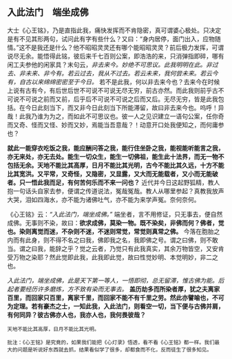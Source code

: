 ## 入此法门　端坐成佛

大士《心王铭》，乃是直指此我，痛快发挥而不肯隐密，真可谓婆心极处。只决定是有不见其形两句，试问此有字有些什么？又曰：“身内居停，面门出入，应物随情。”这不是我还是什么？他不昭昭灵灵还有哪个能昭昭灵灵？前后极力发挥，可谓说尽无余。能悟得此铭，彼后来千七百则公案，即浩浩的来，只消弹指即碎，哪有闲工夫参他的闲家具？末句云，*非去来今。妙绝不可思议。此我明明在此。非过去、非未来、非今有。若云过去，我从不过去。若云未来，我何尝未来。若云今有，自古以来绵绵密密至于今日。* 若不是此我，何以非去来今也？去来今在时候上说有古有今，有后世后世不可说不可说无尽无穷，前古亦然。而此我则前乎古不可说不可说之前而又前，后乎后不可说不可说之后而又后。无尽无穷，皆是此我包括。在今日此刻当下，而又非今日此刻当下所能滞留，故曰非去来今也。呜呼！异哉！此我乃谁为为之，而如此不可思议也。彼一人之见识建立一语句公案，任你奇而又奇、怪而又怪、妙而又妙，焉能当吾意哉？！动意开口处我便知之，而何庸参也？

__就此一能穿衣吃饭之我，能应酬问答之我，能行住坐卧之我，能视能听能言之我，亦无来处，亦无去处。能生一切众生，能生一切佛祖，能生此十法界，而无一物不包括无余。天地不能比其高厚，日月不能比其光明，古今不能比其久远，十方不能比其宽洪。又平常，又奇怪，又隐密，又显露，又大而无能载者，又小而无能破者。只一悟此我而足，有何苦何乐而不来一问也？__ 近代并今日这起野狐精，教人抱一句话头自家去参，便谓之传道说法，冤哉冤哉。教人从哪里参起？真教我放声大哭，泪如四海水，亦不能为诸佛吐气，亦不能为来学声冤。奈何奈何。

《心王铭》云：*“入此法门，端坐成佛。”* 端坐者，言不用修证，只无事去，便自然成佛。无事则不染，故曰：__欲求成佛，莫染一物。既不染矣，非佛而何？佛者，觉也。染则离觉而迷，不杂则不迷，不迷则常觉，常觉则真常之佛。__ 今落在胞胎之内而有此身，则不得不名之曰我，佛即我之名，我即佛之号。谓之曰佛，则不敢当。谓之曰我，能辞之乎？觉之云者，乃觉只有此我真实，其余万物皆空，又安肯受万物之染耶？然此觉即此我，此我即此觉，故曰性觉妙明、本觉明妙，非二之也。

*入此法门，端坐成佛，此是天下第一等人，一悟即彻，总无留滞，惟古佛为能。后起者要经历许多磨炼，方不致有染而无事去。*  __盖历劫多而所染者厚，犹之夫离家百里，而回家只百里，离家千里，而回家不能不有千里之劳。然此亦譬喻也，不可为定理。若有豪杰之士，一知此我，入此法门，则看空一切，当下便与古佛并肩，有何同异？彼古佛亦人也，我亦人也，我何畏彼哉？__

 ```yang
天地不能比其高厚，日月不能比其光明。
```

```xu
批注：《心王铭》是究竟的，如果我们能把《心灯录》悟透，看不看《心王铭》都一样。我们最大的问题是听说好东西就去抓，结果看似学了很多，却都食而不化，反而徒生了很多知见。
```
